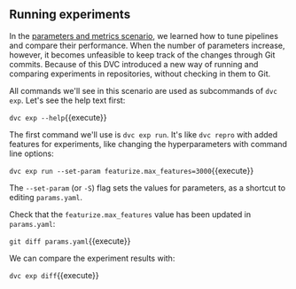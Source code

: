 ## Running experiments

In the [parameters and metrics scenario][scparams], we learned how to tune
pipelines and compare their performance. When the number of parameters
increase, however, it becomes unfeasible to keep track of the changes through
Git commits. Because of this DVC introduced a new way of running and comparing
experiments in repositories, without checking in them to Git.

[scparams]:
https://katacoda.com/dvc/courses/get-started/params-metrics-plots

All commands we'll see in this scenario are used as subcommands of `dvc exp`.
Let's see the help text first: 

`dvc exp --help`{{execute}}

The first command we'll use is `dvc exp run`. It's like `dvc repro` with added
features for experiments, like changing the hyperparameters with command line
options: 

`dvc exp run --set-param featurize.max_features=3000`{{execute}}

The `--set-param` (or `-S`) flag sets the values for parameters, as a shortcut
to editing `params.yaml`.

Check that the `featurize.max_features` value has been updated in `params.yaml`:

`git diff params.yaml`{{execute}}

We can compare the experiment results with:

`dvc exp diff`{{execute}}


